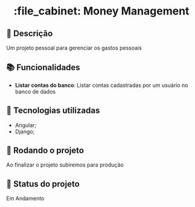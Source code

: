 <h1 align="center">:file_cabinet: Money Management</h1>

## :memo: Descrição
Um projeto pessoal para gerenciar os gastos pessoais

## :books: Funcionalidades
* <b>Listar contas do banco</b>: Listar contas cadastradas por um usuário no banco de dados

## :wrench: Tecnologias utilizadas
* Angular;
* Django;

## :rocket: Rodando o projeto
Ao finalizar o projeto subiremos para produção

## :dart: Status do projeto
Em Andamento

